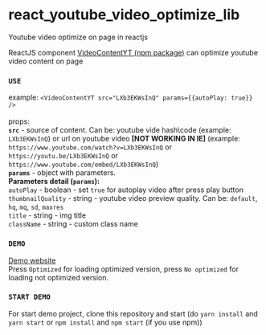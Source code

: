# react_youtube_video_optimize_lib
Youtube video optimize on page in reactjs<br />

ReactJS component [VideoContentYT (npm package)](https://www.npmjs.com/package/react-video-content-youtube) can optimize youtube video content on page<br />
### `USE`
example: `<VideoContentYT src="LXb3EKWsInQ" params={{autoPlay: true}} />`<br />
<br />
props:<br />
**`src`** - source of content. Can be: youtube vide hash\code (example: `LXb3EKWsInQ`) or url on youtube video **[NOT WORKING IN IE]** (example: `https://www.youtube.com/watch?v=LXb3EKWsInQ` or `https://youtu.be/LXb3EKWsInQ` or `https://www.youtube.com/embed/LXb3EKWsInQ`)<br /> 
**`params`** - object with parameters.<br />
**Parameters detail (`params`):**   
`autoPlay` - boolean - set `true` for autoplay video after press play button   
`thumbnailQuality` - string - youtube video preview quality. Can be: `default`, `hq`, `mq`, `sd`, `maxres`<br />
`title` - string - img title<br /> 
`className` - string - custom class name
### `DEMO`
[Demo website](https://octanium91.github.io/p/optimization-video/react-demo/)<br />
Press `Optimized` for loading optimized version, press `No optimized` for loading not optimized version.
### `START DEMO`
For start demo project, clone this repository and start (do `yarn install` and `yarn start` or `npm install` and `npm start` (if you use npm))<br />
